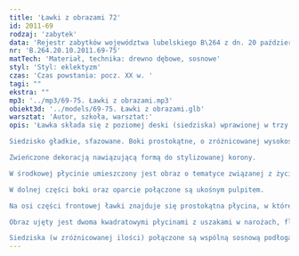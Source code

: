 ```yaml
---
title: 'Ławki z obrazami 72'
id: 2011-69
rodzaj: 'zabytek'
data: 'Rejestr zabytków województwa lubelskiego B\264 z dn. 20 października 2011 r.'
nr: 'B.264.20.10.2011.69-75'
matTech: 'Materiał, technika: drewno dębowe, sosnowe'
styl: 'Styl: eklektyzm'
czas: 'Czas powstania: pocz. XX w. '
tagi: ""
ekstra: ""
mp3: '../mp3/69-75. Ławki z obrazami.mp3'
obiekt3d: '../models/69-75. Ławki z obrazami.glb'
warsztat: 'Autor, szkoła, warsztat:'
opis: 'Ławka składa się z poziomej deski (siedziska) wprawionej w trzy pionowe deski (boki i noga środkowa) oraz oparcia. 

Siedzisko gładkie, sfazowane. Boki prostokątne, o zróżnicowanej wysokości i szerokości, zakończone profilowanym gzymsem, zdobione prostokątnymi płycinami z profilowanych listew, zamkniętymi trójbocznie, półkoliście i ostrołukowo. 

Zwieńczone dekoracją nawiązującą formą do stylizowanej korony. 

W środkowej płycinie umieszczony jest obraz o tematyce związanej z życiem św. Brygidy. 

W dolnej części boki oraz oparcie połączone są ukośnym pulpitem. 

Na osi części frontowej ławki znajduje się prostokątna płycina, w której umieszczony jest obraz o podobnej tematyce jak na bokach, flankowany toczonymi półtralkami o rozbudowanej formie. 

Obraz ujęty jest dwoma kwadratowymi płycinami z uszakami w narożach, flankowanymi tralkami o analogicznym kształcie. 

Siedziska (w zróżnicowanej ilości) połączone są wspólną sosnową podłogą.'
---
```





